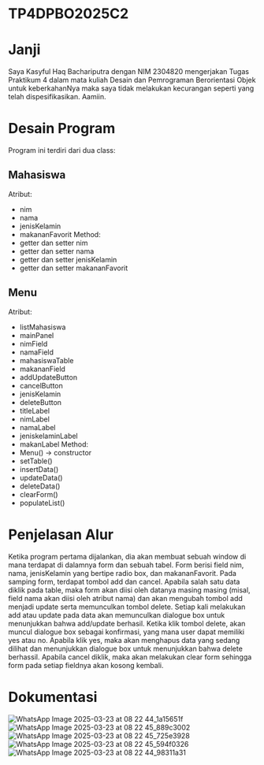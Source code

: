 # TP4DPBO2025C2
# Janji
Saya Kasyful Haq Bachariputra dengan NIM 2304820 mengerjakan Tugas Praktikum 4 dalam mata kuliah Desain dan Pemrograman Berorientasi Objek untuk keberkahanNya maka saya tidak melakukan kecurangan seperti yang telah dispesifikasikan. Aamiin.

# Desain Program
Program ini terdiri dari dua class:
## Mahasiswa
Atribut:
- nim
- nama
- jenisKelamin
- makananFavorit
Method:
- getter dan setter nim
- getter dan setter nama
- getter dan setter jenisKelamin
- getter dan setter makananFavorit
## Menu
Atribut:
- listMahasiswa
- mainPanel
- nimField
- namaField
- mahasiswaTable
- makananField
- addUpdateButton
- cancelButton
- jenisKelamin
- deleteButton
- titleLabel
- nimLabel
- namaLabel
- jeniskelaminLabel
- makanLabel
Method:
- Menu() -> constructor
- setTable()
- insertData()
- updateData()
- deleteData()
- clearForm()
- populateList()

# Penjelasan Alur
Ketika program pertama dijalankan, dia akan membuat sebuah window di mana terdapat di dalamnya form dan sebuah tabel. Form berisi field nim, nama, jenisKelamin yang bertipe radio box, dan makananFavorit. Pada samping form, terdapat tombol add dan cancel. Apabila salah satu data diklik pada table, maka form akan diisi oleh datanya masing masing (misal, field nama akan diisi oleh atribut nama) dan akan mengubah tombol add menjadi update serta memunculkan tombol delete. Setiap kali melakukan add atau update pada data akan memunculkan dialogue box untuk menunjukkan bahwa add/update berhasil. Ketika klik tombol delete, akan muncul dialogue box sebagai konfirmasi, yang mana user dapat memiliki yes atau no. Apabila klik yes, maka akan menghapus data yang sedang dilihat dan menunjukkan dialogue box untuk menunjukkan bahwa delete berhassil. Apabila cancel diklik, maka akan melakukan clear form sehingga form pada setiap fieldnya akan kosong kembali.

# Dokumentasi
![WhatsApp Image 2025-03-23 at 08 22 44_1a15651f](https://github.com/user-attachments/assets/7508b796-9b7d-4eb5-95d0-cac9369d7210)
![WhatsApp Image 2025-03-23 at 08 22 45_889c3002](https://github.com/user-attachments/assets/acd9b8f3-62b7-45e9-88db-f70e8cadd900)
![WhatsApp Image 2025-03-23 at 08 22 45_725e3928](https://github.com/user-attachments/assets/3e59a04a-da25-44e5-bd29-1d8eb6f8659c)
![WhatsApp Image 2025-03-23 at 08 22 45_594f0326](https://github.com/user-attachments/assets/0e24cf57-6328-4f59-b373-9061a2b85a92)
![WhatsApp Image 2025-03-23 at 08 22 44_98311a31](https://github.com/user-attachments/assets/842d5e38-f04f-4f39-b1c8-551f0bdc9fda)
